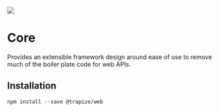 ![](https://github.com/trapize/web/workflows/Unit%20Tests/badge.svg)
# Core
Provides an extensible framework design around ease of use to remove much of the boiler plate code for web APIs.

## Installation
`npm install --save @trapize/web`
